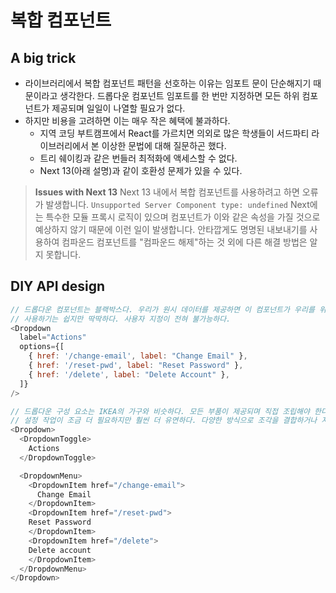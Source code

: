 #  복합 컴포넌트
## A big trick
* 라이브러리에서 복합 컴포넌트 패턴을 선호하는 이유는 임포트 문이 단순해지기 때문이라고 생각한다. 드롭다운 컴포넌트 임포트를 한 번만 지정하면 모든 하위 컴포넌트가 제공되며 일일이 나열할 필요가 없다.
* 하지만 비용을 고려하면 이는 매우 작은 혜택에 불과하다.
    * 지역 코딩 부트캠프에서 React를 가르치면 의외로 많은 학생들이 서드파티 라이브러리에서 본 이상한 문법에 대해 질문하곤 했다.
    * 트리 쉐이킹과 같은 번들러 최적화에 액세스할 수 없다.
    * Next 13(아래 설명)과 같이 호환성 문제가 있을 수 있다.  

> <b>Issues with Next 13</b>
> Next 13 내에서 복합 컴포넌트를 사용하려고 하면 오류가 발생합니다.
> `Unsupported Server Component type: undefined`
> Next에는 특수한 모듈 프록시 로직이 있으며 컴포넌트가 이와 같은 속성을 가질 것으로 예상하지 않기 때문에 이런 일이 발생합니다.
> 안타깝게도 명명된 내보내기를 사용하여 컴파운드 컴포넌트를 "컴파운드 해제"하는 것 외에 다른 해결 방법은 알지 못합니다.

## DIY API design
```js
// 드롭다운 컴포넌트는 블랙박스다. 우리가 원시 데이터를 제공하면 이 컴포넌트가 우리를 위해 UI를 생성한다.
// 사용하기는 쉽지만 딱딱하다. 사용자 지정이 전혀 불가능하다.
<Dropdown
  label="Actions"
  options={[
    { href: '/change-email', label: "Change Email" },
    { href: '/reset-pwd', label: "Reset Password" },
    { href: '/delete', label: "Delete Account" },
  ]}
/>
```
```js
// 드롭다운 구성 요소는 IKEA의 가구와 비슷하다. 모든 부품이 제공되며 직접 조립해야 한다.
// 설정 작업이 조금 더 필요하지만 훨씬 더 유연하다. 다양한 방식으로 조각을 결합하거나 자체 하위 구성 요소로 대체할 수도 있다.
<Dropdown>
  <DropdownToggle>
    Actions
  </DropdownToggle>

  <DropdownMenu>
    <DropdownItem href="/change-email">
      Change Email
    </DropdownItem>
    <DropdownItem href="/reset-pwd">
    Reset Password
    </DropdownItem>
    <DropdownItem href="/delete">
    Delete account
    </DropdownItem>
  </DropdownMenu>
</Dropdown>
```

